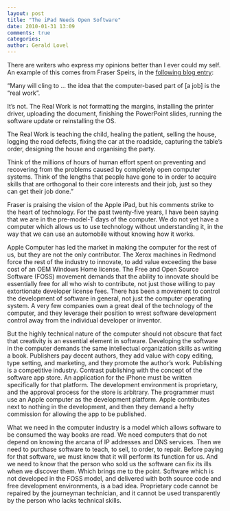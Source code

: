 ```yaml
---
layout: post
title: "The iPad Needs Open Software"
date: 2010-01-31 13:09
comments: true
categories: 
author: Gerald Lovel
---
```

There are writers who express my opinions better than I ever could my self. An example of this comes from Fraser Speirs, in the [following blog entry](http://speirs.org/blog/2010/1/29/future-shock.html):

“Many will cling to … the idea that the computer-based part of [a job] is the “real work”.

It’s not. The Real Work is not formatting the margins, installing the printer driver, uploading the document, finishing the PowerPoint slides, running the software update or reinstalling the OS.

The Real Work is teaching the child, healing the patient, selling the house, logging the road defects, fixing the car at the roadside, capturing the table’s order, designing the house and organising the party.

Think of the millions of hours of human effort spent on preventing and recovering from the problems caused by completely open computer systems. Think of the lengths that people have gone to in order to acquire skills that are orthogonal to their core interests and their job, just so they can get their job done.”

Fraser is praising the vision of the Apple iPad, but his comments strike to the heart of technology. For the past twenty-five years, I have been saying that we are in the pre-model-T days of the computer. We do not yet have a computer which allows us to use technology without understanding it, in the way that we can use an automobile without knowing how it works.

Apple Computer has led the market in making the computer for the rest of us, but they are not the only contributor. The Xerox machines in Redmond force the rest of the industry to innovate, to add value exceeding the base cost of an OEM Windows Home license. The Free and Open Source Software (FOSS) movement demands that the ability to innovate should be essentially free for all who wish to contribute, not just those willing to pay extortionate developer license fees. There has been a movement to control the development of software in general, not just the computer operating system. A very few companies own a great deal of the technology of the computer, and they leverage their position to wrest software development control away from the individual developer or inventor.

But the highly technical nature of the computer should not obscure that fact that creativity is an essential element in software. Developing the software in the computer demands the same intellectual organization skills as writing a book. Publishers pay decent authors, they add value with copy editing, type setting, and marketing, and they promote the author’s work. Publishing is a competitive industry. Contrast publishing with the concept of the software app store. An application for the iPhone must be written specifically for that platform. The development environment is proprietary, and the approval process for the store is arbitrary. The programmer must use an Apple computer as the development platform. Apple contributes next to nothing in the development, and then they demand a hefty commission for allowing the app to be published.

What we need in the computer industry is a model which allows software to be consumed the way books are read. We need computers that do not depend on knowing the arcana of IP addresses and DNS services. Then we need to purchase software to teach, to sell, to order, to repair. Before paying for that software, we must know that it will perform its function for us. And we need to know that the person who sold us the software can fix its ills when we discover them. Which brings me to the point. Software which is not developed in the FOSS model, and delivered with both source code and free development environments, is a bad idea. Proprietary code cannot be repaired by the journeyman technician, and it cannot be used transparently by the person who lacks technical skills.

